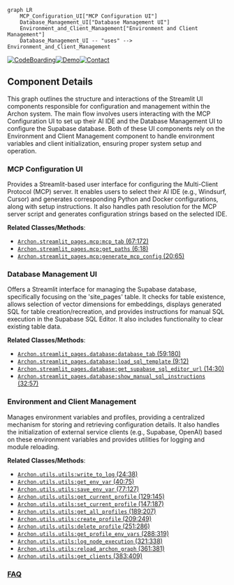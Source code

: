 ```mermaid
graph LR
    MCP_Configuration_UI["MCP Configuration UI"]
    Database_Management_UI["Database Management UI"]
    Environment_and_Client_Management["Environment and Client Management"]
    Database_Management_UI -- "uses" --> Environment_and_Client_Management
```
[![CodeBoarding](https://img.shields.io/badge/Generated%20by-CodeBoarding-9cf?style=flat-square)](https://github.com/CodeBoarding/GeneratedOnBoardings)[![Demo](https://img.shields.io/badge/Try%20our-Demo-blue?style=flat-square)](https://www.codeboarding.org/demo)[![Contact](https://img.shields.io/badge/Contact%20us%20-%20contact@codeboarding.org-lightgrey?style=flat-square)](mailto:contact@codeboarding.org)

## Component Details

This graph outlines the structure and interactions of the Streamlit UI components responsible for configuration and management within the Archon system. The main flow involves users interacting with the MCP Configuration UI to set up their AI IDE and the Database Management UI to configure the Supabase database. Both of these UI components rely on the Environment and Client Management component to handle environment variables and client initialization, ensuring proper system setup and operation.

### MCP Configuration UI
Provides a Streamlit-based user interface for configuring the Multi-Client Protocol (MCP) server. It enables users to select their AI IDE (e.g., Windsurf, Cursor) and generates corresponding Python and Docker configurations, along with setup instructions. It also handles path resolution for the MCP server script and generates configuration strings based on the selected IDE.


**Related Classes/Methods**:

- <a href="https://github.com/coleam00/Archon/blob/master/streamlit_pages/mcp.py#L67-L172" target="_blank" rel="noopener noreferrer">`Archon.streamlit_pages.mcp:mcp_tab` (67:172)</a>
- <a href="https://github.com/coleam00/Archon/blob/master/streamlit_pages/mcp.py#L6-L18" target="_blank" rel="noopener noreferrer">`Archon.streamlit_pages.mcp:get_paths` (6:18)</a>
- <a href="https://github.com/coleam00/Archon/blob/master/streamlit_pages/mcp.py#L20-L65" target="_blank" rel="noopener noreferrer">`Archon.streamlit_pages.mcp:generate_mcp_config` (20:65)</a>


### Database Management UI
Offers a Streamlit interface for managing the Supabase database, specifically focusing on the 'site_pages' table. It checks for table existence, allows selection of vector dimensions for embeddings, displays generated SQL for table creation/recreation, and provides instructions for manual SQL execution in the Supabase SQL Editor. It also includes functionality to clear existing table data.


**Related Classes/Methods**:

- <a href="https://github.com/coleam00/Archon/blob/master/streamlit_pages/database.py#L59-L180" target="_blank" rel="noopener noreferrer">`Archon.streamlit_pages.database:database_tab` (59:180)</a>
- <a href="https://github.com/coleam00/Archon/blob/master/streamlit_pages/database.py#L9-L12" target="_blank" rel="noopener noreferrer">`Archon.streamlit_pages.database:load_sql_template` (9:12)</a>
- <a href="https://github.com/coleam00/Archon/blob/master/streamlit_pages/database.py#L14-L30" target="_blank" rel="noopener noreferrer">`Archon.streamlit_pages.database:get_supabase_sql_editor_url` (14:30)</a>
- <a href="https://github.com/coleam00/Archon/blob/master/streamlit_pages/database.py#L32-L57" target="_blank" rel="noopener noreferrer">`Archon.streamlit_pages.database:show_manual_sql_instructions` (32:57)</a>


### Environment and Client Management
Manages environment variables and profiles, providing a centralized mechanism for storing and retrieving configuration details. It also handles the initialization of external service clients (e.g., Supabase, OpenAI) based on these environment variables and provides utilities for logging and module reloading.


**Related Classes/Methods**:

- <a href="https://github.com/coleam00/Archon/blob/master/utils/utils.py#L24-L38" target="_blank" rel="noopener noreferrer">`Archon.utils.utils:write_to_log` (24:38)</a>
- <a href="https://github.com/coleam00/Archon/blob/master/utils/utils.py#L40-L75" target="_blank" rel="noopener noreferrer">`Archon.utils.utils:get_env_var` (40:75)</a>
- <a href="https://github.com/coleam00/Archon/blob/master/utils/utils.py#L77-L127" target="_blank" rel="noopener noreferrer">`Archon.utils.utils:save_env_var` (77:127)</a>
- <a href="https://github.com/coleam00/Archon/blob/master/utils/utils.py#L129-L145" target="_blank" rel="noopener noreferrer">`Archon.utils.utils:get_current_profile` (129:145)</a>
- <a href="https://github.com/coleam00/Archon/blob/master/utils/utils.py#L147-L187" target="_blank" rel="noopener noreferrer">`Archon.utils.utils:set_current_profile` (147:187)</a>
- <a href="https://github.com/coleam00/Archon/blob/master/utils/utils.py#L189-L207" target="_blank" rel="noopener noreferrer">`Archon.utils.utils:get_all_profiles` (189:207)</a>
- <a href="https://github.com/coleam00/Archon/blob/master/utils/utils.py#L209-L249" target="_blank" rel="noopener noreferrer">`Archon.utils.utils:create_profile` (209:249)</a>
- <a href="https://github.com/coleam00/Archon/blob/master/utils/utils.py#L251-L286" target="_blank" rel="noopener noreferrer">`Archon.utils.utils:delete_profile` (251:286)</a>
- <a href="https://github.com/coleam00/Archon/blob/master/utils/utils.py#L288-L319" target="_blank" rel="noopener noreferrer">`Archon.utils.utils:get_profile_env_vars` (288:319)</a>
- <a href="https://github.com/coleam00/Archon/blob/master/utils/utils.py#L321-L338" target="_blank" rel="noopener noreferrer">`Archon.utils.utils:log_node_execution` (321:338)</a>
- <a href="https://github.com/coleam00/Archon/blob/master/utils/utils.py#L361-L381" target="_blank" rel="noopener noreferrer">`Archon.utils.utils:reload_archon_graph` (361:381)</a>
- <a href="https://github.com/coleam00/Archon/blob/master/utils/utils.py#L383-L409" target="_blank" rel="noopener noreferrer">`Archon.utils.utils:get_clients` (383:409)</a>




### [FAQ](https://github.com/CodeBoarding/GeneratedOnBoardings/tree/main?tab=readme-ov-file#faq)